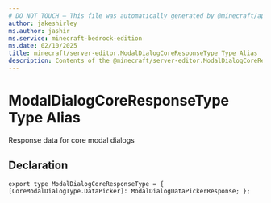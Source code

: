 ```yaml
---
# DO NOT TOUCH — This file was automatically generated by @minecraft/api-docs-generator, to report problems file an issue at https://github.com/Mojang/minecraft-scripting-libraries
author: jakeshirley
ms.author: jashir
ms.service: minecraft-bedrock-edition
ms.date: 02/10/2025
title: minecraft/server-editor.ModalDialogCoreResponseType Type Alias
description: Contents of the @minecraft/server-editor.ModalDialogCoreResponseType type alias.
---
```

# ModalDialogCoreResponseType Type Alias

Response data for core modal dialogs

## Declaration
`export type ModalDialogCoreResponseType = {
    [CoreModalDialogType.DataPicker]: ModalDialogDataPickerResponse;
};`
